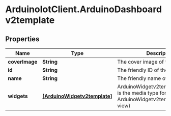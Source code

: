 # ArduinoIotClient.ArduinoDashboardv2template

## Properties

Name | Type | Description | Notes
------------ | ------------- | ------------- | -------------
**coverImage** | **String** | The cover image of the dashboard | [optional] 
**id** | **String** | The friendly ID of the dashboard | [optional] 
**name** | **String** | The friendly name of the dashboard | 
**widgets** | [**[ArduinoWidgetv2template]**](ArduinoWidgetv2template.md) | ArduinoWidgetv2templateCollection is the media type for an array of ArduinoWidgetv2template (default view) | [optional] 



